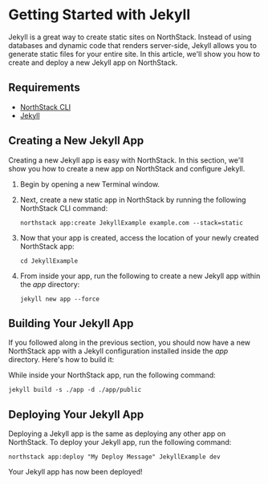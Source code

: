 # Getting Started with Jekyll

Jekyll is a great way to create static sites on NorthStack. Instead of using databases and dynamic code that renders server-side, Jekyll allows you to generate static files for your entire site. In this article, we'll show you how to create and deploy a new Jekyll app on NorthStack.

## Requirements
* [NorthStack CLI](/cli/)
* [Jekyll](/jekyll/installing-jekyll.md)

## Creating a New Jekyll App

Creating a new Jekyll app is easy with NorthStack. In this section, we'll show you how to create a new app on NorthStack and configure Jekyll.

1. Begin by opening a new Terminal window.
2. Next, create a new static app in NorthStack by running the following NorthStack CLI command:
   
   ```shell
   northstack app:create JekyllExample example.com --stack=static
   ```

3. Now that your app is created, access the location of your newly created NorthStack app:
   
   ```shell
   cd JekyllExample
   ```

4. From inside your app, run the following to create a new Jekyll app within the *app* directory:
   
   ```shell
   jekyll new app --force
   ```

## Building Your Jekyll App

If you followed along in the previous section, you should now have a new NorthStack app with a Jekyll configuration installed inside the *app* directory. Here's how to build it:

While inside your NorthStack app, run the following command:

```shell
jekyll build -s ./app -d ./app/public
```

## Deploying Your Jekyll App

Deploying a Jekyll app is the same as deploying any other app on NorthStack. To deploy your Jekyll app, run the following command:

```shell
northstack app:deploy "My Deploy Message" JekyllExample dev
```

Your Jekyll app has now been deployed!